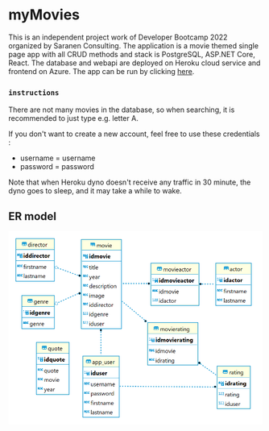 # myMovies

This is an independent project work of Developer Bootcamp 2022 organized by Saranen Consulting. The application is a movie themed single page app with all CRUD methods and stack is PostgreSQL, ASP.NET Core, React. The database and webapi are deployed on Heroku cloud service and frontend on Azure. The app can be run by clicking [here](https://mymoviesapplication.azurewebsites.net/).

### `instructions`

There are not many movies in the database,
so when searching, it is recommended to just type e.g. letter A.

If you don't want to create a new account, feel free to use these credentials :
<ul>
  <li>username = username</li>
  <li>password = password</li>
</ul>

Note that when Heroku dyno doesn't receive any traffic in 30 minute,
the dyno goes to sleep, and it may take a while to wake.

## ER model

<img src='database_diagram.png'></img>